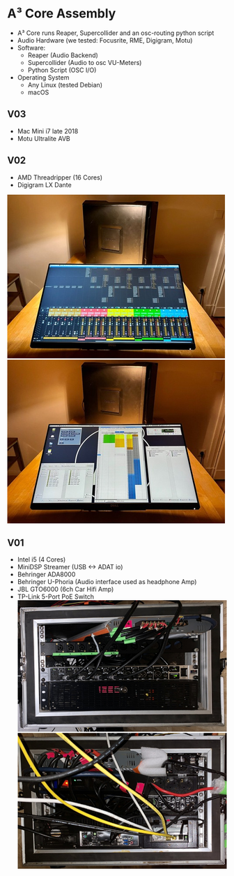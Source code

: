 # A³ Core Assembly

- A³ Core runs Reaper, Supercollider and an osc-routing python script
- Audio Hardware (we tested: Focusrite, RME, Digigram, Motu)
- Software:
	- Reaper (Audio Backend)
	- Supercollider (Audio to osc VU-Meters)
	- Python Script (OSC I/O)
- Operating System
	- Any Linux (tested Debian)
	- macOS

## V03
- Mac Mini i7 late 2018
- Motu Ultralite AVB

## V02
- AMD Threadripper (16 Cores)
- Digigram LX Dante

![](pics_assembly/v02/a3core_v02_mix.jpg)
![](pics_assembly/v02/a3core_v02_config.jpg)


## V01
- Intel i5 (4 Cores)
- MiniDSP Streamer (USB <-> ADAT io)
- Behringer ADA8000
- Behringer U-Phoria (Audio interface used as headphone Amp)
- JBL GTO6000 (6ch Car Hifi Amp)
- TP-Link 5-Port PoE Switch
![](pics_assembly/v01/a3core-front-prototype.jpg)![](pics_assembly/v01/a3core-back-prototype.jpg)